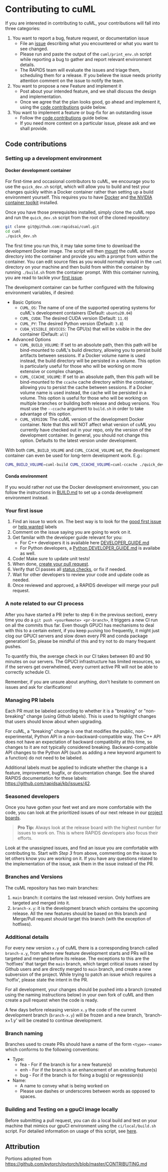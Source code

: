 # Contributing to cuML

If you are interested in contributing to cuML, your contributions will fall
into three categories:
1. You want to report a bug, feature request, or documentation issue
    - File an [issue](https://github.com/rapidsai/cuml/issues/new/choose)
    describing what you encountered or what you want to see changed.
    - Please run and paste the output of the `cuml/print_env.sh` script while
    reporting a bug to gather and report relevant environment details.
    - The RAPIDS team will evaluate the issues and triage them, scheduling
    them for a release. If you believe the issue needs priority attention
    comment on the issue to notify the team.
2. You want to propose a new Feature and implement it
    - Post about your intended feature, and we shall discuss the design and
    implementation.
    - Once we agree that the plan looks good, go ahead and implement it, using
    the [code contributions](#code-contributions) guide below.
3. You want to implement a feature or bug-fix for an outstanding issue
    - Follow the [code contributions](#code-contributions) guide below.
    - If you need more context on a particular issue, please ask and we shall
    provide.

## Code contributions

### Setting up a development environment

#### Docker development container

For first-time and occasional contributors to cuML, we encourage you to use the
`quick_dev.sh` script, which will allow you to build and test your changes
quickly within a Docker container rather than setting up a build environment
yourself. This requires you to have
[Docker](https://docs.docker.com/get-docker/) and [the NVIDIA container toolkit](https://docs.nvidia.com/datacenter/cloud-native/container-toolkit/install-guide.html#docker) installed.

Once you have those prerequisites installed, simply clone the cuML repo and run
the `quick_dev.sh` script from the root of the cloned repository:
```bash
git clone git@github.com:rapidsai/cuml.git
cd cuml
./quick_dev.sh
```
The first time you run this, it may take some time to download the development
Docker image. The script will then
[mount](https://docs.docker.com/storage/bind-mounts/) the cuML source directory
into the container and provide you with a prompt from within the container. You
can edit source files as you would normally would in the `cuml` directory on
your machine and then build from within the container by running `./build.sh`
from the container prompt. With this container running, you are read to tackle
your [first
issue](https://github.com/rapidsai/cuml/blob/branch-0.19/CONTRIBUTING.md#your-first-issue).

The development container can be further configured with the following
environment variables, if desired:

* Basic Options
    - `CUML_OS`: The name of one of the supported operating systems for cuML's
      development containers (Default: `ubuntu20.04`)
    - `CUML_CUDA`: The desired CUDA version (Default: `11.0`)
    - `CUML_PY`: The desired Python version (Default: `3.8`)
    - `CUDA_VISIBLE_DEVICES`: The GPU(s) that will be visible in the dev
      container (Default: `all`)
* Advanced Options
    - `CUML_BUILD_VOLUME`: If set to an absolute path, then this path will be
      bind-mounted to cuML's build directory, allowing you to persist build
      artifacts between sessions. If a Docker volume name is used instead, the
      build directory will be persisted in a volume. This option is
      particularly useful for those who will be working on more extensive or
      complex changes.
    - `CUML_CCACHE_VOLUME`: If set to an absolute path, then this path will be
      bind-mounted to the `ccache` cache directory within the container,
      allowing you to persist the cache between sessions. If a Docker volume
      name is used instead, the cache will be persisted in a volume. This
      option is useful for those who will be working on multiple branches or
      building both release and debug versions. You must use the `--ccache`
      argument to `build.sh` in order to take advantage of this option.
    - `CUML_VERSION`: The cuML version of the development Docker container.
      Note that this will NOT affect what version of cuML you currently have
      checked out in your repo, only the version of the development container.
      In general, you should not change this option. Defaults to the latest
      version under development.

With both `CUML_BUILD_VOLUME` and `CUML_CCACHE_VOLUME` set, the development
container can even be used for long-term development work. E.g.:
```bash
CUML_BUILD_VOLUME=cuml-build CUML_CCACHE_VOLUME=cuml-ccache ./quick_dev.sh
```

#### Conda environment
If you would rather *not* use the Docker development environment, you can
follow the instructions in
[BUILD.md](https://github.com/rapidsai/cuml/blob/main/BUILD.md) to set up a
conda development environment instead.

### Your first issue

1. Find an issue to work on. The best way is to look for the [good first issue](https://github.com/rapidsai/cuml/issues?q=is%3Aissue+is%3Aopen+label%3A%22good+first+issue%22)
    or [help wanted](https://github.com/rapidsai/cuml/issues?q=is%3Aissue+is%3Aopen+label%3A%22help+wanted%22) labels
2. Comment on the issue saying you are going to work on it.
3. Get familar with the developer guide relevant for you:
    * For C++ developers it is available here [DEVELOPER_GUIDE.md](wiki/cpp/DEVELOPER_GUIDE.md)
    * For Python developers, a [Python DEVELOPER_GUIDE.md](wiki/python/DEVELOPER_GUIDE.md) is availabe as well.
4. Code! Make sure to update unit tests!
5. When done, [create your pull request](https://github.com/rapidsai/cuml/compare).
6. Verify that CI passes all [status checks](https://help.github.com/articles/about-status-checks/), or fix if needed.
7. Wait for other developers to review your code and update code as needed.
8. Once reviewed and approved, a RAPIDS developer will merge your pull request.

### A note related to our CI process
After you have started a PR (refer to step 6 in the previous section), every time you do a `git push <yourRemote> <pr-branch>`, it triggers a new CI run on all the commits thus far. Even though GPUCI has mechanisms to deal with this to a certain extent, if you keep `push`ing too frequently, it might just clog our GPUCI servers and slow down every PR and conda package generation! So, please be mindful of this and try not to do many frequent pushes.

To quantify this, the average check in our CI takes between 80 and 90 minutes on our servers. The GPUCI infrastructure has limited resources, so if the servers get overwhelmed, every current active PR will not be able to correctly schedule CI.

Remember, if you are unsure about anything, don't hesitate to comment on issues and ask for clarifications!

### Managing PR labels

Each PR must be labeled according to whether it is a "breaking" or "non-breaking" change (using Github labels). This is used to highlight changes that users should know about when upgrading.

For cuML, a "breaking" change is one that modifies the public, non-experimental, Python API in a
non-backward-compatible way. The C++ API does not have an expectation of backward compatibility at this
time, so changes to it are not typically considered breaking. Backward-compatible API changes to the Python
API (such as adding a new keyword argument to a function) do not need to be labeled.

Additional labels must be applied to indicate whether the change is a feature, improvement, bugfix, or documentation change. See the shared RAPIDS documentation for these labels: https://github.com/rapidsai/kb/issues/42.

### Seasoned developers

Once you have gotten your feet wet and are more comfortable with the code, you
can look at the prioritized issues of our next release in our [project boards](https://github.com/rapidsai/cuml/projects).

> **Pro Tip:** Always look at the release board with the highest number for
issues to work on. This is where RAPIDS developers also focus their efforts.

Look at the unassigned issues, and find an issue you are comfortable with
contributing to. Start with _Step 3_ from above, commenting on the issue to let
others know you are working on it. If you have any questions related to the
implementation of the issue, ask them in the issue instead of the PR.

### Branches and Versions

The cuML repository has two main branches: 

1. `main` branch: it contains the last released version. Only hotfixes are targeted and merged into it.  
2. `branch-x.y`: it is the development branch which contains the upcoming release. All the new features should be based on this branch and Merge/Pull request should target this branch (with the exception of hotfixes).
    
### Additional details

For every new version `x.y` of cuML there is a corresponding branch called `branch-x.y`, from where new feature development starts and PRs will be targeted and merged before its release. The exceptions to this are the 'hotfixes' that target the `main` branch, which target critical issues raised by Github users and are directly merged to `main` branch, and create a new subversion of the project. While trying to patch an issue which requires a 'hotfix', please state the intent in the PR. 

For all development, your changes should be pushed into a branch (created using the naming instructions below) in your own fork of cuML and then create a pull request when the code is ready. 

A few days before releasing version `x.y` the code of the current development branch (`branch-x.y`) will be frozen and a new branch, 'branch-x+1.y' will be created to continue development.

### Branch naming

Branches used to create PRs should have a name of the form `<type>-<name>`
which conforms to the following conventions:
- Type: 
    - fea - For if the branch is for a new feature(s)
    - enh - For if the branch is an enhancement of an existing feature(s)
    - bug - For if the branch is for fixing a bug(s) or regression(s)
- Name: 
    - A name to convey what is being worked on
    - Please use dashes or underscores between words as opposed to spaces.

### Building and Testing on a gpuCI image locally

Before submitting a pull request, you can do a local build and test on your machine that mimics our gpuCI environment using the `ci/local/build.sh` script.
For detailed information on usage of this script, see [here](ci/local/README.md).

## Attribution
Portions adopted from https://github.com/pytorch/pytorch/blob/master/CONTRIBUTING.md
